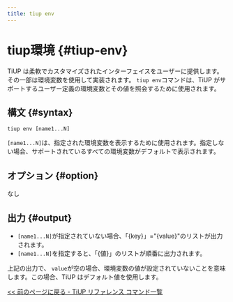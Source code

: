 ```yaml
---
title: tiup env
---
```


# tiup環境 {#tiup-env}

TiUP は柔軟でカスタマイズされたインターフェイスをユーザーに提供します。その一部は環境変数を使用して実装されます。 `tiup env`コマンドは、TiUP がサポートするユーザー定義の環境変数とその値を照会するために使用されます。

## 構文 {#syntax}

```shell
tiup env [name1...N]
```

`[name1...N]`は、指定された環境変数を表示するために使用されます。指定しない場合、サポートされているすべての環境変数がデフォルトで表示されます。

## オプション {#option}

なし

## 出力 {#output}

-   `[name1...N]`が指定されていない場合、「{key}」=&quot;{value}&quot;のリストが出力されます。
-   `[name1...N]`を指定すると、「{値}」のリストが順番に出力されます。

上記の出力で、 `value`が空の場合、環境変数の値が設定されていないことを意味します。この場合、TiUP はデフォルト値を使用します。

[&lt;&lt; 前のページに戻る - TiUP リファレンス コマンド一覧](/tiup/tiup-reference.md#command-list)
